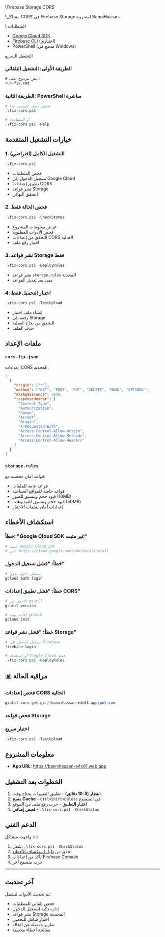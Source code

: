 \Firebase Storage CORS

\مشاكل CORS في Firebase Storage لمشروع BanniHassan.

\ المتطلبات

- [Google Cloud SDK](https://cloud.google.com/sdk/docs/install)
- [Firebase CLI](https://firebase.google.com/docs/cli) (اختياري)
- PowerShell (مدمج في Windows)

التشغيل السريع

### الطريقة الأولى: التشغيل التلقائي
```cmd
# نقر مزدوج على:
run-fix.cmd
```

### الطريقة الثانية: PowerShell مباشرة
```powershell
# تشغيل كامل (موصى به)
.\fix-cors.ps1

# أو للمساعدة
.\fix-cors.ps1 -Help
```

##  خيارات التشغيل المتقدمة

### 1. التشغيل الكامل (افتراضي)
```powershell
.\fix-cors.ps1
```
- فحص المتطلبات
- تسجيل الدخول إلى Google Cloud
- تطبيق إعدادات CORS
- نشر قواعد Storage
- التحقق النهائي

### 2. فحص الحالة فقط
```powershell
.\fix-cors.ps1 -CheckStatus
```
- عرض معلومات المشروع
- فحص الأدوات المطلوبة
- التحقق من إعدادات CORS الحالية
- اختبار رفع ملف

### 3. نشر قواعد Storage فقط
```powershell
.\fix-cors.ps1 -DeployRules
```
- نشر قواعد `storage.rules` المحدثة
- مفيد بعد تعديل القواعد

### 4. اختبار التحميل فقط
```powershell
.\fix-cors.ps1 -TestUpload
```
- إنشاء ملف اختبار
- رفعه إلى Storage
- التحقق من نجاح العملية
- حذف الملف

##  ملفات الإعداد

### `cors-fix.json`
إعدادات CORS المحدثة:
```json
[
  {
    "origin": ["*"],
    "method": ["GET", "POST", "PUT", "DELETE", "HEAD", "OPTIONS"],
    "maxAgeSeconds": 3600,
    "responseHeader": [
      "Content-Type",
      "Authorization", 
      "Range",
      "Accept",
      "Origin",
      "X-Requested-With",
      "Access-Control-Allow-Origin",
      "Access-Control-Allow-Methods",
      "Access-Control-Allow-Headers"
    ]
  }
]
```

### `storage.rules`
قواعد أمان محسنة مع:
- قواعد عامة للملفات
- قواعد خاصة للمواقع السياحية
- قيود حجم وتنسيق للصور (10MB)
- قيود حجم وتنسيق للفيديوهات (50MB)
- إعدادات أمان لملفات الاختبار

##  استكشاف الأخطاء

### خطأ: "Google Cloud SDK غير مثبت"
```powershell
# تثبيت Google Cloud SDK
# من: https://cloud.google.com/sdk/docs/install
```

### خطأ: "فشل تسجيل الدخول"
```powershell
# تسجيل دخول يدوي
gcloud auth login
```

### خطأ: "فشل تطبيق إعدادات CORS"
```powershell
# التحقق من gsutil
gsutil version

# إعادة تهيئة gcloud
gcloud init
```

### خطأ: "فشل نشر قواعد Storage"
```powershell
# تسجيل الدخول إلى Firebase
firebase login

# أو استخدام Google Cloud فقط
.\fix-cors.ps1 -DeployRules
```

## 📊 مراقبة الحالة

### فحص إعدادات CORS الحالية
```powershell
gsutil cors get gs://bannihassan-e4c61.appspot.com
```

### فحص قواعد Storage

### اختبار سريع
```powershell
.\fix-cors.ps1 -TestUpload
```

##  معلومات المشروع

- **App URL:** https://bannihassan-e4c61.web.app

##  الخطوات بعد التشغيل

1. **انتظار (5-10 دقائق)** - تطبيق التغييرات يحتاج وقت
2. **مسح Cache** - `Ctrl+Shift+Delete` في المتصفح
3. **اختبار التطبيق** - جرب رفع ملف من الموقع
4. **فحص إضافي** - `.\fix-cors.ps1 -CheckStatus`

##  الدعم الفني

إذا واجهت مشاكل:

1. شغل: `.\fix-cors.ps1 -CheckStatus`
2. تحقق من [دليل استكشاف الأخطاء](BanniHassan/FIREBASE_STORAGE_TROUBLESHOOTING.md)
3. تأكد من إعدادات Firebase Console
4. جرب متصفح آخر

---

##  آخر تحديث

تم تحديث الأدوات لتشمل:
-  فحص تلقائي للمتطلبات
-  إدارة ذكية لتسجيل الدخول
-  نشر قواعد Storage المحسنة
-  اختبار شامل للتحميل
- تقارير مفصلة عن الحالة
-  معالجة أخطاء محسنة 
